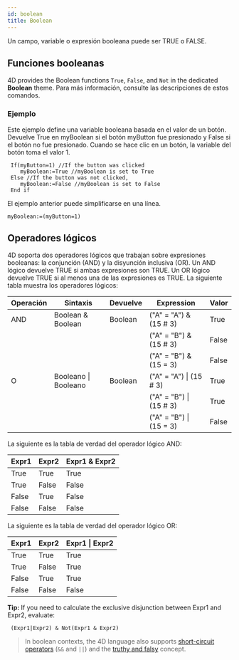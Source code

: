 ```yaml
---
id: boolean
title: Boolean
---
```


Un campo, variable o expresión booleana puede ser TRUE o FALSE.

## Funciones booleanas

4D provides the Boolean functions `True`, `False`, and `Not` in the dedicated **Boolean** theme. Para más información, consulte las descripciones de estos comandos.

### Ejemplo

Este ejemplo define una variable booleana basada en el valor de un botón. Devuelve True en myBoolean si el botón myButton fue presionado y False si el botón no fue presionado. Cuando se hace clic en un botón, la variable del botón toma el valor 1.

```4d
 If(myButton=1) //If the button was clicked
    myBoolean:=True //myBoolean is set to True
 Else //If the button was not clicked,
    myBoolean:=False //myBoolean is set to False
 End if
```

El ejemplo anterior puede simplificarse en una línea.

```4d
myBoolean:=(myButton=1)
```

## Operadores lógicos

4D soporta dos operadores lógicos que trabajan sobre expresiones booleanas: la conjunción (AND) y la disyunción inclusiva (OR). Un AND lógico devuelve TRUE si ambas expresiones son TRUE. Un OR lógico devuelve TRUE si al menos una de las expresiones es TRUE. La siguiente tabla muestra los operadores lógicos:

| Operación | Sintaxis              | Devuelve | Expression                                                     | Valor |
| --------- | --------------------- | -------- | -------------------------------------------------------------- | ----- |
| AND       | Boolean & Boolean     | Boolean  | ("A" = "A") & (15 # 3)   | True  |
|           |                       |          | ("A" = "B") & (15 # 3)   | False |
|           |                       |          | ("A" = "B") & (15 = 3)   | False |
| O         | Booleano  \| Booleano | Boolean  | ("A" = "A") \| (15 # 3)  | True  |
|           |                       |          | ("A" = "B") \|  (15 # 3) | True  |
|           |                       |          | ("A" = "B") \|  (15 = 3) | False |

La siguiente es la tabla de verdad del operador lógico AND:

| Expr1 | Expr2 | Expr1 & Expr2 |
| ----- | ----- | ------------- |
| True  | True  | True          |
| True  | False | False         |
| False | True  | False         |
| False | False | False         |

La siguiente es la tabla de verdad del operador lógico OR:

| Expr1 | Expr2 | Expr1 \| Expr2 |
| ----- | ----- | -------------- |
| True  | True  | True           |
| True  | False | True           |
| False | True  | True           |
| False | False | False          |

**Tip:** If you need to calculate the exclusive disjunction between Expr1 and Expr2, evaluate:

```4d
 (Expr1|Expr2) & Not(Expr1 & Expr2)  
```

> In boolean contexts, the 4D language also supports [short-circuit operators](operators.md#short-circuit-operators) (`&&` and `||`) and the [truthy and falsy](operators.md#truthy-and-falsy) concept.
